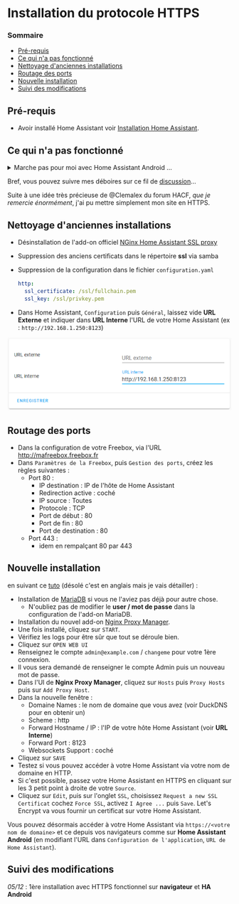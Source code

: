 # Installation du protocole HTTPS

### Sommaire

- [Pré-requis](#pré-requis)
- [Ce qui n'a pas fonctionné](#ce-qui-na-pas-fonctionné)
- [Nettoyage d'anciennes installations](#nettoyage-danciennes-installations)
- [Routage des ports](#routage-des-ports)
- [Nouvelle installation](#nouvelle-installation)
- [Suivi des modifications](#suivi-des-modifications)

## Pré-requis

- Avoir installé Home Assistant voir [Installation Home Assistant](install-hass.md).

## Ce qui n'a pas fonctionné

<details><summary>Marche pas pour moi avec Home Assistant Android ...</summary>
<p>
J'ai suivi ce tuto [Accès de l’extérieur en HTTPS avec un NDD Freebox et Let’s Encrypt](https://hacf.fr/acceder-a-home-assistant-depuis-un-nom-de-domaine-freebox-fr/).

Tout a bien fonctionné en HTTPS via mes navigateurs (PC et smartphone) et l'utilisation d'une adresse IP interne. Mais pour [Home Assistant Android](https://play.google.com/store/apps/details?id=io.homeassistant.companion.android&hl=fr), cette configuration ne lui convient pas.
Une solution que l'on m'a proposée a été de passer par un reverse proxy Nginx que j'ai testé via l'addon [NGINX Home Assistant SSL proxy](https://github.com/home-assistant/addons/tree/master/nginx_proxy) avec quelques soucis.
</p>
</details>

Bref, vous pouvez suivre mes déboires sur ce fil de [discussion](https://forum.hacf.fr/t/acces-https-et-http/1201)...

Suite à une idée très précieuse de @Clemalex du forum HACF, *que je remercie énormément*, j'ai pu mettre simplement mon site en HTTPS.

## Nettoyage d'anciennes installations

- Désinstallation de l'add-on officiel [NGinx Home Assistant SSL proxy](https://github.com/home-assistant/hassio-addons/tree/master/nginx_proxy)
- Suppression des anciens certificats dans le répertoire **ssl** via samba
- Suppression de la configuration dans le fichier `configuration.yaml`

  ```yaml
  http:
    ssl_certificate: /ssl/fullchain.pem
    ssl_key: /ssl/privkey.pem
  ```

- Dans Home Assistant, `Configuration` puis `Général`, laissez vide **URL Externe** et indiquer dans **URL Interne** l'URL de votre Home Assistant (ex : `http://192.168.1.250:8123`)

![config URLs](resources/install-https_config-urls.png)

## Routage des ports

- Dans la configuration de votre Freebox, via l'URL <http://mafreebox.freebox.fr>
- Dans `Paramètres de la Freebox`, puis `Gestion des ports`, créez les règles suivantes :
  - Port 80 :
    - IP destination : IP de l'hôte de Home Assistant
    - Redirection active : coché
    - IP source : Toutes
    - Protocole : TCP
    - Port de début : 80
    - Port de fin : 80
    - Port de destination : 80
  - Port 443 :
    - idem en rempalçant 80 par 443

## Nouvelle installation

en suivant ce [tuto](https://github.com/hassio-addons/addon-nginx-proxy-manager/blob/master/proxy-manager/DOCS.md) (désolé c'est en anglais mais je vais détailler) :

- Installation de [MariaDB](https://github.com/home-assistant/hassio-addons/tree/master/mariadb) si vous ne l'aviez pas déjà pour autre chose.
  - N'oubliez pas de modifier le **user / mot de passe** dans la configuration de l'add-on MariaDB.
- Installation du nouvel add-on [Nginx Proxy Manager](https://github.com/hassio-addons/addon-nginx-proxy-manager).
- Une fois installé, cliquez sur `START`.
- Vérifiez les logs pour être sûr que tout se déroule bien.
- Cliquez sur `OPEN WEB UI`
- Renseignez le compte `admin@example.com` / `changeme` pour votre 1ère connexion.
- Il vous sera demandé de renseigner le compte Admin puis un nouveau mot de passe.
- Dans l'UI de **Nginx Proxy Manager**, cliquez sur `Hosts` puis `Proxy Hosts` puis sur `Add Proxy Host`.
- Dans la nouvelle fenêtre :
  - Domaine Names : le nom de domaine que vous avez (voir DuckDNS pour en obtenir un)
  - Scheme : http
  - Forward Hostname / IP : l'IP de votre hôte Home Assistant (voir **URL Interne**)
  - Forward Port : 8123
  - Websockets Support : coché
- Cliquez sur `SAVE`
- Testez si vous pouvez accéder à votre Home Assistant via votre nom de domaine en HTTP.
- Si c'est possible, passez votre Home Assistant en HTTPS en cliquant sur les 3 petit point à droite de votre `Source`.
- Cliquez sur `Edit`, puis sur l'onglet `SSL`, choisissez `Request a new SSL Certificat` cochez `Force SSL`, activez `I Agree ...` puis `Save`. Let's Encrypt va vous fournir un certificat sur votre Home Assistant.

Vous pouvez désormais accéder à votre Home Assistant via `https://<votre nom de domaine>` et ce depuis vos navigateurs comme sur **Home Assistant Android** (en modifiant l'URL dans `Configuration de l'application`, `URL de Home Assistant`).

## Suivi des modifications

*05/12* : 1ère installation avec HTTPS fonctionnel sur **navigateur** et **HA Android**
